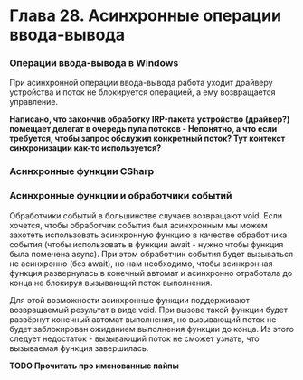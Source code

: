 # Глава 28. Асинхронные операции ввода-вывода

### Операции ввода-вывода в Windows

При асинхронной операции ввода-вывода работа уходит драйверу устройства и поток не блокируется операцией, а ему возвращается управление.

**Написано, что закончив обработку IRP-пакета устройство \(драйвер?\) помещает делегат в очередь пула потоков - Непонятно, а что если требуется, чтобы запрос обслужил конкретный поток? Тут контекст синхронизации как-то используется?**

### Асинхронные функции CSharp

### Асинхронные функции и обработчики событий

Обработчики событий в большинстве случаев возвращают void. Если хочется, чтобы обработчик события был асинхронным мы можем захотеть использовать асинхронную функцию в качестве обработчика события \(чтобы использовать в функции await - нужно чтобы функция была помечена async\). При этом обработчик события будет вызываться не асинхронно \(без await\), но нам необходимо, чтобы асинхронная функция развернулась в конечный автомат и асинхронно отработала до конца не блокируя вызывающий поток выполнения.

Для этой возможности асинхронные функции поддерживают возвращаемый результат в виде void. При вызове такой функции будет развёрнут конечный автомат выполнения, но вызывающий поток не будет заблокирован ожиданием выполнения функции до конца. Из этого следует недостаток - вызывающий поток не сможет узнать, что вызываемая функция завершилась.



**TODO Прочитать про именованные пайпы**

